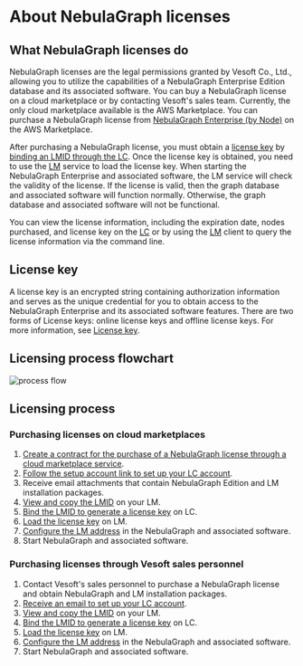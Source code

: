 # About NebulaGraph licenses

## What NebulaGraph licenses do

NebulaGraph licenses are the legal permissions granted by Vesoft Co., Ltd., allowing you to utilize the capabilities of a NebulaGraph Enterprise Edition database and its associated software. You can buy a NebulaGraph license on a cloud marketplace or by contacting Vesoft's sales team. Currently, the only cloud marketplace available is the AWS Marketplace. You can purchase a NebulaGraph license from [NebulaGraph Enterprise (by Node)](https://aws.amazon.com/marketplace/pp/prodview-kvpxjh5b4dfno) on the AWS Marketplace.

After purchasing a NebulaGraph license, you must obtain a [license key](#license-key) by [binding an LMID through the LC](2.license-management-suite/2.license-center.md). Once the license key is obtained, you need to use the [LM](2.license-management-suite/3.license-manager.md) service to load the license key. When starting the NebulaGraph Enterprise and associated software, the LM service will check the validity of the license. If the license is valid, then the graph database and associated software will function normally. Otherwise, the graph database and associated software will not be functional.

You can view the license information, including the expiration date, nodes purchased, and license key on the [LC](2.license-management-suite/2.license-center.md) or by using the [LM](2.license-management-suite/3.license-manager.md) client to query the license information via the command line.

## License key

A license key is an encrypted string containing authorization information and serves as the unique credential for you to obtain access to the NebulaGraph Enterprise and its associated software features. There are two forms of License keys: online license keys and offline license keys. For more information, see [License key](2.license-management-suite/2.license-center.md#license-key).

## Licensing process flowchart

![process flow](https://docs-cdn.nebula-graph.com.cn/figures/licensing_flowchart_2023-06-16_10-13-38-en.png)

## Licensing process

### Purchasing licenses on cloud marketplaces

1. [Create a contract for the purchase of a NebulaGraph license through a cloud marketplace service](3.purchase-license.md).
2. [Follow the setup account link to set up your LC account](2.license-management-suite/2.license-center.md#set-up-an-lc-account).
3. Receive email attachments that contain NebulaGraph Edition and LM installation packages.
4. [View and copy the LMID](2.license-management-suite/3.license-manager.md#view-license-information) on your LM.
5. [Bind the LMID to generate a license key](2.license-management-suite/2.license-center.md#bind-lmid-to-generate-a-license-key) on LC.
6. [Load the license key](4.generate-and-load-license-key.md#load-a-license-key) on LM.
7. [Configure the LM address](2.license-management-suite/3.license-manager.md) in the NebulaGraph and associated software.
8. Start NebulaGraph and associated software.

### Purchasing licenses through Vesoft sales personnel

1. Contact Vesoft's sales personnel to purchase a NebulaGraph license and obtain NebulaGraph and LM installation packages.
2. [Receive an email to set up your LC account](2.license-management-suite/2.license-center.md).
4. [View and copy the LMID](2.license-management-suite/3.license-manager.md#view-license-information) on your LM.
5. [Bind the LMID to generate a license key](2.license-management-suite/2.license-center.md#bind-lmid-to-generate-a-license-key) on LC.
6. [Load the license key](4.generate-and-load-license-key.md#load-a-license-key) on LM.
7. [Configure the LM address](2.license-management-suite/3.license-manager.md) in the NebulaGraph and associated software.
3. Start NebulaGraph and associated software.







